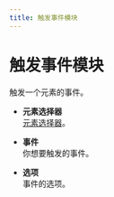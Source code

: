 ```yaml
---
title: 触发事件模块
---
```


# 触发事件模块

触发一个元素的事件。

- **元素选择器** <br>
  [元素选择器](../workflow/element-selector.md)。

- **事件** <br>
  你想要触发的事件。

- **选项** <br>
  事件的选项。

<!--@include: ../parts/blocks-interaction-note.md-->
